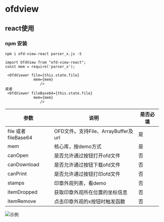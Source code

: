 # ofdview

## react使用

### npm 安装

```
npm i ofd-view-react parser_x.js -S
```


```
import OfdView from "ofd-view-react";
const mem = require('parser_x');

 <OfdViewer file={this.state.file}
             mem={mem}
                />
或者
 <OfdViewer fileBase64={this.state.file}
             mem={mem}
                />
```


| 参数                           | 说明                           | 是否必填 |
|------------------------------|------------------------------|------|
| file 或者fileBase64            | OFD文件。支持File、ArrayBuffer及url | 是    |
| mem                          | 核心库，按demo方式                  | 是    |
| canOpen                      | 是否允许通过按钮打开ofd文件              | 否    |
| canDownload                  | 是否允许通过按钮下载ofd文件              | 否    |
| canPrint                     | 是否允许通过按钮打印ofd文件              | 否    |
| stamps                     | 印章外观列表，看demo                 | 否    |
| itemDropped                     | 获取印章外观所在位置的坐标信息              | 否    |
| itemRemove                     | 点击印章外观的x按钮时触发函数              | 否    |

![示例](https://cdn.jsdelivr.net/npm/ofd-view@0.1.17/img.png)
